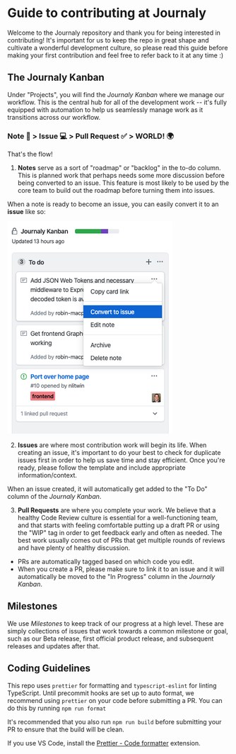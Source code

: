 # Guide to contributing at Journaly

Welcome to the Journaly repository and thank you for being interested in contributing!
It's important for us to keep the repo in great shape and cultivate a wonderful development culture, so please read this guide before making your first contribution and feel free to refer back to it at any time :)

## The Journaly Kanban

Under "Projects", you will find the _Journaly Kanban_ where we manage our workflow. This is the central hub for all of the development work -- it's fully equipped with automation to help us seamlessly manage work as it transitions across our workflow.

### Note 📝 > Issue 💻 > Pull Request ✅ > WORLD! 🌍

That's the flow!

1. **Notes** serve as a sort of "roadmap" or "backlog" in the to-do column. This is planned work that perhaps needs some more discussion before being converted to an issue. This feature is most likely to be used by the core team to build out the roadmap before turning them into issues.

When a note is ready to become an issue, you can easily convert it to an **issue** like so:

![Convert Note to Issue](./screenshots/convert-to-issue.png)

2. **Issues** are where most contribution work will begin its life. When creating an issue, it's important to do your best to check for duplicate issues first in order to help us save time and stay efficient. Once you're ready, please follow the template and include appropriate information/context.

When an issue created, it will automatically get added to the "To Do" column of the _Journaly Kanban_.

3. **Pull Requests** are where you complete your work. We believe that a healthy Code Review culture is essential for a well-functioning team, and that starts with feeling comfortable putting up a draft PR or using the "WIP" tag in order to get feedback early and often as needed. The best work usually comes out of PRs that get multiple rounds of reviews and have plenty of healthy discussion.

- PRs are automatically tagged based on which code you edit.
- When you create a PR, please make sure to link it to an issue and it will automatically be moved to the "In Progress" column in the _Journaly Kanban_.

## Milestones

We use _Milestones_ to keep track of our progress at a high level. These are simply collections of issues that work towards a common milestone or goal, such as our Beta release, first official product release, and subsequent releases and updates after that.

## Coding Guidelines

This repo uses `prettier` for formatting and `typescript-eslint` for linting TypeScript. Until precommit hooks are set up to auto format, we recommend using `prettier` on your code before submitting a PR.
You can do this by running `npm run format`

It's recommended that you also run `npm run build` before submitting your PR to ensure that the build will be clean.

If you use VS Code, install the [Prettier - Code formatter](https://marketplace.visualstudio.com/items?itemName=esbenp.prettier-vscode) extension.
